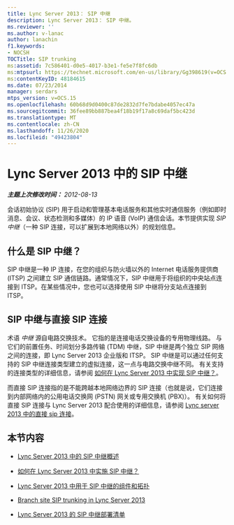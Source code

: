 ```yaml
---
title: Lync Server 2013： SIP 中继
description: Lync Server 2013： SIP 中继。
ms.reviewer: ''
ms.author: v-lanac
author: lanachin
f1.keywords:
- NOCSH
TOCTitle: SIP trunking
ms:assetid: 7c586401-d0e5-4017-b3e1-fe5e7f8fc6db
ms:mtpsurl: https://technet.microsoft.com/en-us/library/Gg398619(v=OCS.15)
ms:contentKeyID: 48184615
ms.date: 07/23/2014
manager: serdars
mtps_version: v=OCS.15
ms.openlocfilehash: 60b68d9d0400c87de2832d7fe7bdabe4057ec47a
ms.sourcegitcommit: 36fee89bb887bea4f18b19f17a8c69daf5bc423d
ms.translationtype: MT
ms.contentlocale: zh-CN
ms.lasthandoff: 11/26/2020
ms.locfileid: "49423804"
---
```

# <a name="sip-trunking-in-lync-server-2013"></a>Lync Server 2013 中的 SIP 中继

<div data-xmlns="http://www.w3.org/1999/xhtml">

<div class="topic" data-xmlns="http://www.w3.org/1999/xhtml" data-msxsl="urn:schemas-microsoft-com:xslt" data-cs="https://msdn.microsoft.com/">

<div data-asp="https://msdn2.microsoft.com/asp">



</div>

<div id="mainSection">

<div id="mainBody">

<span> </span>

_**主题上次修改时间：** 2012-08-13_

会话初始协议 (SIP) 用于启动和管理基本电话服务和其他实时通信服务（例如即时消息、会议、状态检测和多媒体）的 IP 语音 (VoIP) 通信会话。本节提供实现 *SIP 中继*（一种 SIP 连接，可以扩展到本地网络以外）的规划信息。

<div>

## <a name="what-is-sip-trunking"></a>什么是 SIP 中继？

SIP 中继是一种 IP 连接，在您的组织与防火墙以外的 Internet 电话服务提供商 (ITSP) 之间建立 SIP 通信链路。通常情况下，SIP 中继用于将组织的中央站点连接到 ITSP。在某些情况中，您也可以选择使用 SIP 中继将分支站点连接到 ITSP。

<div>

## <a name="sip-trunks-vs-direct-sip-connections"></a>SIP 中继与直接 SIP 连接

术语 *中继* 源自电路交换技术。 它指的是连接电话交换设备的专用物理线路。 与它们的前置任务、时间划分多路传输 (TDM) 中继，SIP 中继是两个独立 SIP 网络之间的连接，即 Lync Server 2013 企业版和 ITSP。 SIP 中继是可以通过任何支持的 SIP 中继连接类型建立的虚拟连接，这一点与电路交换中继不同。 有关支持的连接类型的详细信息，请参阅 [如何在 Lync Server 2013 中实现 SIP 中继？](lync-server-2013-how-do-i-implement-sip-trunking.md)。

而直接 SIP 连接指的是不能跨越本地网络边界的 SIP 连接（也就是说，它们连接到内部网络内的公用电话交换网 (PSTN) 网关或专用交换机 (PBX)）。 有关如何将直接 SIP 连接与 Lync Server 2013 配合使用的详细信息，请参阅 [Lync server 2013 中的直接 sip 连接](lync-server-2013-direct-sip-connections.md)。

</div>

</div>

<div>

## <a name="in-this-section"></a>本节内容

  - [Lync Server 2013 中的 SIP 中继概述](lync-server-2013-overview-of-sip-trunking.md)

  - [如何在 Lync Server 2013 中实施 SIP 中继？](lync-server-2013-how-do-i-implement-sip-trunking.md)

  - [Lync Server 2013 中用于 SIP 中继的组件和拓扑](lync-server-2013-components-and-topologies-for-sip-trunking.md)

  - [Branch site SIP trunking in Lync Server 2013](lync-server-2013-branch-site-sip-trunking.md)

  - [Lync Server 2013 的 SIP 中继部署清单](lync-server-2013-sip-trunk-deployment-checklist.md)

</div>

</div>

<span> </span>

</div>

</div>

</div>

